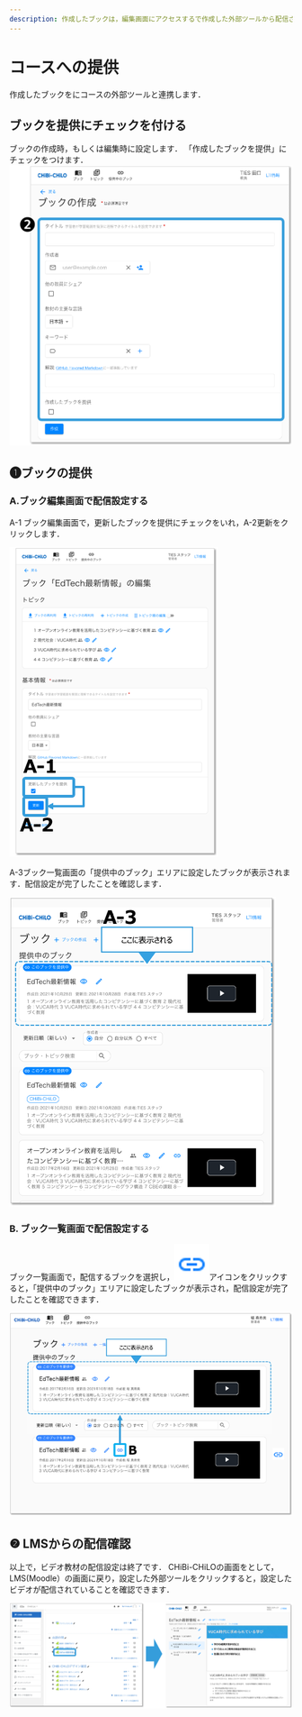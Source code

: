 ```yaml
---
description: 作成したブックは，編集画面にアクセスするで作成した外部ツールから配信されるように，リンク設定する必要があります． 配信の方法は2つあります．
---
```


# コースへの提供

作成したブックをにコースの外部ツールと連携します．

## ブックを提供にチェックを付ける

ブックの作成時，もしくは編集時に設定します． 「作成したブックを提供」にチェックをつけます． ![](<../../.gitbook/assets/image (283).png>)

## ❶ブックの提供

### A.ブック編集画面で配信設定する

A-1 ブック編集画面で，更新したブックを提供にチェックをいれ，A-2更新をクリックします．

![](<../../.gitbook/assets/image (324).png>)

A-3ブック一覧画面の「提供中のブック」エリアに設定したブックが表示されます．配信設定が完了したことを確認します．

![](<../../.gitbook/assets/image (66) (1).png>)

### B. ブック一覧画面で配信設定する

ブック一覧画面で，配信するブックを選択し，<img src="../../.gitbook/assets/image (415).png" alt="" data-size="line">アイコンをクリックすると，「提供中のブック」エリアに設定したブックが表示され，配信設定が完了したことを確認できます．

![](<../../.gitbook/assets/image (216).png>)

## ❷ LMSからの配信確認

以上で，ビデオ教材の配信設定は終了です． CHiBi-CHiLOの画面をとして，LMS(Moodle）の画面に戻り，設定した外部ツールをクリックすると，設定したビデオが配信されていることを確認できます．

![](<../../.gitbook/assets/image (81).png>)

